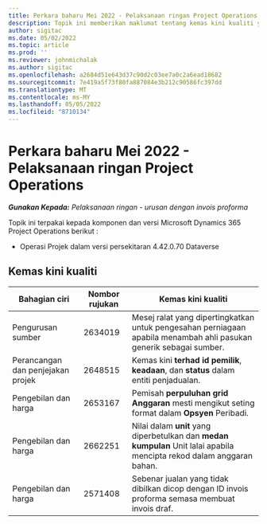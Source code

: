 ```yaml
---
title: Perkara baharu Mei 2022 - Pelaksanaan ringan Project Operations
description: Topik ini memberikan maklumat tentang kemas kini kualiti yang tersedia dalam keluaran Mei 2022 penggunaan Microsoft Dynamics 365 Project Operations lite.
author: sigitac
ms.date: 05/02/2022
ms.topic: article
ms.prod: ''
ms.reviewer: johnmichalak
ms.author: sigitac
ms.openlocfilehash: a2684d51e643d37c90d2c03ee7a0c2a6ead18682
ms.sourcegitcommit: 7e419a5f73f80fa887084e3b212c90586fc397dd
ms.translationtype: MT
ms.contentlocale: ms-MY
ms.lasthandoff: 05/05/2022
ms.locfileid: "8710134"
---
```

# <a name="whats-new-may-2022---project-operations-lite-deployment"></a>Perkara baharu Mei 2022 - Pelaksanaan ringan Project Operations

_**Gunakan Kepada:** Pelaksanaan ringan - urusan dengan invois proforma_

Topik ini terpakai kepada komponen dan versi Microsoft Dynamics 365 Project Operations berikut :

- Operasi Projek dalam versi persekitaran 4.42.0.70 Dataverse

## <a name="quality-updates"></a>Kemas kini kualiti

| Bahagian ciri | Nombor rujukan | Kemas kini kualiti |
| --- | --- | --- |
| Pengurusan sumber | 2634019 | Mesej ralat yang dipertingkatkan untuk pengesahan perniagaan apabila menambah ahli pasukan generik sebagai sumber. |
| Perancangan dan penjejakan projek | 2648515 | Kemas kini **terhad id pemilik**, **keadaan**, dan **status** dalam entiti penjadualan. |
| Pengebilan dan harga | 2653167 | Pemisah **perpuluhan grid Anggaran** mesti mengikut seting format dalam **Opsyen** Peribadi. |
| Pengebilan dan harga| 2662251 | Nilai dalam **unit** yang diperbetulkan dan **medan kumpulan** Unit lalai apabila mencipta rekod dalam anggaran bahan. |
| Pengebilan dan harga| 2571408 | Sebenar jualan yang tidak dibilkan dicop dengan ID invois proforma semasa membuat invois draf. |
